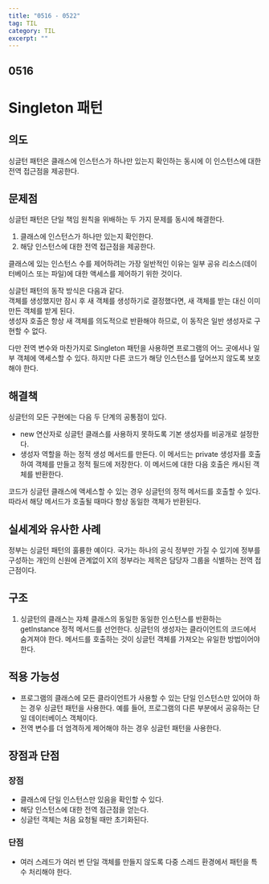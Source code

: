 ```yaml
---
title: "0516 - 0522"
tag: TIL
category: TIL
excerpt: ""
---
```


## 0516

# Singleton 패턴

## 의도

싱글턴 패턴은 클래스에 인스턴스가 하나만 있는지 확인하는 동시에 이 인스턴스에 대한 전역 접근점을 제공한다.

## 문제점

싱글턴 패턴은 단일 책임 원칙을 위배하는 두 가지 문제를 동시에 해결한다.

1. 클래스에 인스턴스가 하나만 있는지 확인한다.
2. 해당 인스턴스에 대한 전역 접근점을 제공한다.

클래스에 있는 인스턴스 수를 제어하려는 가장 일반적인 이유는 일부 공유 리소스(데이터베이스 또는 파일)에 대한 액세스를 제어하기 위한 것이다.

싱글턴 패턴의 동작 방식은 다음과 같다.  
객체를 생성했지만 잠시 후 새 객체를 생성하기로 결정했다면, 새 객체를 받는 대신 이미 만든 객체를 받게 된다.  
생성자 호출은 항상 새 객체를 의도적으로 반환해야 하므로, 이 동작은 일반 생성자로 구현할 수 없다.

다만 전역 변수와 마찬가지로 Singleton 패턴을 사용하면 프로그램의 어느 곳에서나 일부 객체에 액세스할 수 있다. 하지만 다른 코드가 해당 인스턴스를 덮어쓰지 않도록 보호해야 한다.

## 해결책

싱글턴의 모든 구현에는 다음 두 단계의 공통점이 있다.

- new 연산자로 싱글턴 클래스를 사용하지 못하도록 기본 생성자를 비공개로 설정한다.
- 생성자 역할을 하는 정적 생성 메서드를 만든다. 이 메서드는 private 생성자를 호출하여 객체를 만들고 정적 필드에 저장한다. 이 메서드에 대한 다음 호출은 캐시된 객체를 반환한다.

코드가 싱글턴 클래스에 액세스할 수 있는 경우 싱글턴의 정적 메서드를 호출할 수 있다. 따라서 해당 메서드가 호출될 때마다 항상 동일한 객체가 반환된다.

## 실세계와 유사한 사례

정부는 싱글턴 패턴의 훌륭한 예이다. 국가는 하나의 공식 정부만 가질 수 있기에 정부를 구성하는 개인의 신원에 관계없이 X의 정부라는 제목은 담당자 그룹을 식별하는 전역 접근점이다.

## 구조

1. 싱글턴의 클래스는 자체 클래스의 동일한 동일한 인스턴스를 반환하는 getInstance 정적 메서드를 선언한다. 싱글턴의 생성자는 클라이언트의 코드에서 숨겨져야 한다. 메서드를 호출하는 것이 싱글턴 객체를 가져오는 유일한 방법이어야 한다.

## 적용 가능성

- 프로그램의 클래스에 모든 클라이언트가 사용할 수 있는 단일 인스턴스만 있어야 하는 경우 싱글턴 패턴을 사용한다. 예를 들어, 프로그램의 다른 부분에서 공유하는 단일 데이터베이스 객체이다.
- 전역 변수를 더 엄격하게 제어해야 하는 경우 싱글턴 패턴을 사용한다.

## 장점과 단점

### 장점

- 클래스에 단일 인스턴스만 있음을 확인할 수 있다.
- 해당 인스턴스에 대한 전역 점근점을 얻는다.
- 싱글턴 객체는 처음 요청될 때만 초기화된다.

### 단점

- 여러 스레드가 여러 번 단일 객체를 만들지 않도록 다중 스레드 환경에서 패턴을 특수 처리해야 한다.
